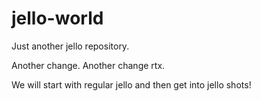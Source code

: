 # jello-world

Just another jello repository.

Another change.
Another change rtx.

We will start with regular jello and then get into jello shots!
